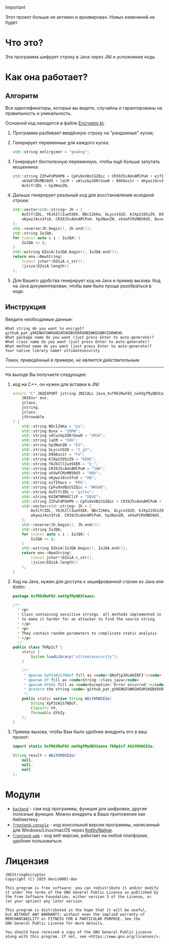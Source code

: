 > [!IMPORTANT]
> Этот проект больше не активен и архивирован. Новых изменений не будет.

# Что это?
Эта программа шифрует строку в Java через JNI и усложнение кода.

# Как она работает?
## Алгоритм
Все идентификаторы, которые вы видите, случайны и гарантированы на правильность и уникальность.

Основной код находится в файле [Encryptor.kt](backend/src/commonMain/kotlin/ru/morozovit/jnistringencryptor/Encryptor.kt#L104).

1. Программа разбивает введённую строку на "рандомные" куски;
2. Генерирует переменные для каждого куска:
   
   ```cpp
   std::string eolirgjeer = "gewbng";
   ```
3. Генерирует бесполезную переменную, чтобы ещё больше запутать мошенника:
   
   ```cpp
   std::string ZZFwFdPUHPN = CpFu9xVBzCGZQic + CR39J5cAUnAMlPuH + ejfIhwcv + KJXp2195zZ9 + Kd1W7NRHXCliF + Bsnx + 
       xkVwFCMzMB50d5 + laCM + vAluzkp2ORrGxw0 + D9G6os1r + oKywzJ4cn3fs8 + NDcI2kKa + bLycxtO2O + Y6JkIllIue5XEK + 
       Ax5lfrZDL + hp3NanZN;
   ```
4. Дальше генерирует реальный код для восстановления исходной строки:
    
    ```cpp
    std::vector<std::string> Jh = {
        Ax5lfrZDL, Y6JkIllIue5XEK, NDcI2kKa, bLycxtO2O, KJXp2195zZ9, D9G6os1r, CpFu9xVBzCGZQic, vAluzkp2ORrGxw0, Kd1W7NRHXCliF, ejfIhwcv,
        oKywzJ4cn3fs8, CR39J5cAUnAMlPuH, hp3NanZN, xkVwFCMzMB50d5, Bsnx, laCM
    };
    std::reverse(Jh.begin(), Jh.end());
    std::string IoJQA;
    for (const auto & i : IoJQA) {
        IoJQA += i;
    }
    std::wstring DZoiA(IoJQA.begin(), IoJQA.end());
    return env->NewString(
        (const jchar*)DZoiA.c_str(),
        (jsize)DZoiA.length()
    );
    ```
5. Для Вашего удобства генерирует код на Java и пример вызова. Код на Java документирован, чтобы вам было 
   проще разобраться в коде.

## Инструкция
Введите необходимые данные:
```
What string do you want to encrypt? github_pat_gVKEWGFUWKGHEURSKDBVEKRGHBIWKEGHBVIURWEHG
What package name do you want (just press Enter to auto-generate)? 
What class name do you want (just press Enter to auto-generate)? 
What method name do you want (just press Enter to auto-generate)? 
Your native library name? ultimatesecurity
```
_Токен, приведённый в примере, не является действительным._

---
На выходе Вы получаете следующее:

1. код на C++, он нужен для вставки в JNI:
    
    ```cpp
    extern "C" JNIEXPORT jstring JNICALL Java_XxfR63RwF02_neXXgfMyQB3Ceanx_TkRpIcf_A6iYUhDCE2o(
        JNIEnv* env,
        jclass,
        jstring,
        jclass,
        jthrowable
    ) {
        std::string NDcI2kKa = "pa";
        std::string Bsnx = "IURW";
        std::string vAluzkp2ORrGxw0 = "URSK";
        std::string laCM = "EHG";
        std::string hp3NanZN = "EG";
        std::string bLycxtO2O = "t_gV";
        std::string D9G6os1r = "FU";
        std::string KJXp2195zZ9 = "KEWG";
        std::string Y6JkIllIue5XEK = "b_";
        std::string CR39J5cAUnAMlPuH = "IWK";
        std::string xkVwFCMzMB50d5 = "HBV";
        std::string oKywzJ4cn3fs8 = "HB";
        std::string ejfIhwcv = "KRG";
        std::string CpFu9xVBzCGZQic = "WKGHE";
        std::string Ax5lfrZDL = "githu";
        std::string Kd1W7NRHXCliF = "DBVE";
        std::string ZZFwFdPUHPN = CpFu9xVBzCGZQic + CR39J5cAUnAMlPuH + ejfIhwcv + KJXp2195zZ9 + Kd1W7NRHXCliF + Bsnx + xkVwFCMzMB50d5 + laCM + vAluzkp2ORrGxw0 + D9G6os1r + oKywzJ4cn3fs8 + NDcI2kKa + bLycxtO2O + Y6JkIllIue5XEK + Ax5lfrZDL + hp3NanZN;
        std::vector<std::string> Jh = {
            Ax5lfrZDL, Y6JkIllIue5XEK, NDcI2kKa, bLycxtO2O, KJXp2195zZ9, D9G6os1r, CpFu9xVBzCGZQic, vAluzkp2ORrGxw0, Kd1W7NRHXCliF, ejfIhwcv,
            oKywzJ4cn3fs8, CR39J5cAUnAMlPuH, hp3NanZN, xkVwFCMzMB50d5, Bsnx, laCM
        };
        std::reverse(Jh.begin(), Jh.end());
        std::string IoJQA;
        for (const auto & i : IoJQA) {
            IoJQA += i;
        }
        std::wstring DZoiA(IoJQA.begin(), IoJQA.end());
        return env->NewString(
            (const jchar*)DZoiA.c_str(),
            (jsize)DZoiA.length()
        );
    }
    ```
2. Код на Java, нужен для доступа к зашифрованной строке из Java или Kotlin:
    
    ```java
    package XxfR63RwF02.neXXgfMyQB3Ceanx;

    /**
      * <p>
      * Class containing sensitive strings, all methods implemented in JNI
      * to make it harder for an attacker to find the source string.
      * </p>
      * <p>
      * They contain random parameters to complicate static analysis.
      * </p>
      */
    public class TkRpIcf {
        static {
            System.loadLibrary("ultimatesecurity");
        }
    
        /**
         * @param XyP3iWjS7NDoT fill as <code>"QNsPjp2Ru4HIBF3"</code>
         * @param VY fill as <code>String::class.java</code>
         * @param GYhZy fill as <code>Exception("Error occurred")</code>
         * @return the string <code>"github_pat_gVKEWGFUWKGHEURSKDBVEKRGHBIWKEGHBVIURWEHG"</code>
         */
        public static native String A6iYUhDCE2o(
            String XyP3iWjS7NDoT,
            Class<?> VY,
            Throwable GYhZy
        );
    }
    ```
3. Пример вызова, чтобы Вам было удобнее внедрить его в ваш проект:
    
    ```java
    import static XxfR63RwF02.neXXgfMyQB3Ceanx.TkRpIcf.A6iYUhDCE2o;

    String result = A6iYUhDCE2o(
        null,
        null,
        null
    );
    ```

# Модули
- [`backend`](backend) - сам код программы, функция для шифровки, другие полезные функции. Можно внедрить в Ваше 
  приложение как библиотеку.
- [`frontend-console`](frontend-console) - код консольной версии программы, написанный для Windows/Linux/macOS через 
  [Kotlin/Native](https://kotlinlang.org/docs/native-overview.html).
- [`frontend-web`](frontend-web) - код веб-версии, работает на любой платформе, удобнее пользоваться.

# Лицензия
```
JNIStringEncryptor
Copyright (C) 2025 denis0001-dev

This program is free software: you can redistribute it and/or modify
it under the terms of the GNU General Public License as published by
the Free Software Foundation, either version 3 of the License, or
(at your option) any later version.

This program is distributed in the hope that it will be useful,
but WITHOUT ANY WARRANTY; without even the implied warranty of
MERCHANTABILITY or FITNESS FOR A PARTICULAR PURPOSE. See the
GNU General Public License for more details.

You should have received a copy of the GNU General Public License
along with this program. If not, see <https://www.gnu.org/licenses/>.
```
